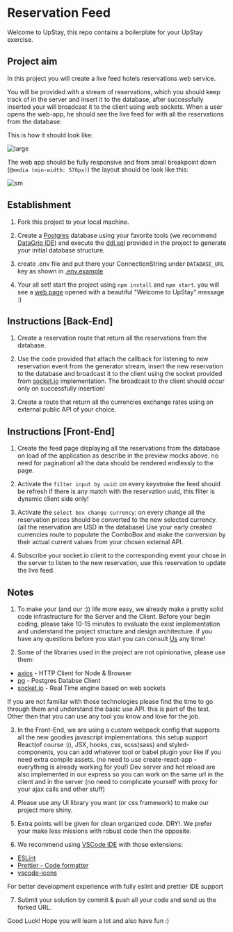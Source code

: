 # Reservation Feed

Welcome to UpStay, this repo contains a boilerplate for your UpStay exercise.

## Project aim

In this project you will create a live feed hotels reservations web service.

You will be provided with a stream of reservations, which you should keep track of in the server and insert it to
the database, after successfully inserted your will broadcast it to the client using web sockets.
When a user opens the web-app, he should see the live feed for with all the reservations from the database:

This is how it should look like:

![large](https://raw.githubusercontent.com/ancillary-streams/upstay-exercise-medium/master/preview-layout/lg.png)

The web app should be fully responsive and from small breakpoint down (`@media (min-width: 576px)`) the layout should be look like this:

![sm](https://raw.githubusercontent.com/ancillary-streams/upstay-exercise-medium/master/preview-layout/sm.png)

## Establishment

1. Fork this project to your local machine.

2. Create a [Postgres](https://www.postgresql.org/) database using your favorite tools (we recommend [DataGrip IDE](https://www.jetbrains.com/datagrip/)) and execute the [ddl.sql](https://github.com/ancillary-streams/upstay-exercise-medium/blob/master/ddl.sql) provided in the project to generate your initial database structure.

3. create .env file and put there your ConnectionString under `DATABASE_URL` key as shown in [.env.example](https://github.com/ancillary-streams/upstay-exercise-medium/blob/master/.env.example)

4. Your all set! start the project using `npm install` and `npm start`. you will see a [web page](http://localhost:9999) opened with a beautiful "Welcome to UpStay" message :)

## Instructions [Back-End]

1. Create a reservation route that return all the reservations from the database.

2. Use the code provided that attach the callback for listening to new reservation event from the generator stream, insert the new reservation to the database and broadcast it to the client using the socket provided from [socket.io](https://socket.io/) implementation. The broadcast to the client should occur only on successfully insertion!

3. Create a route that return all the currencies exchange rates using an external public API of your choice.

## Instructions [Front-End]

1. Create the feed page displaying all the reservations from the database on load of the application as describe in the preview mocks above. no need for pagination! all the data should be rendered endlessly to the page.

2. Activate the `filter input by uuid`: on every keystroke the feed should be refresh if there is any match with the reservation uuid, this filter is dynamic client side only!

3. Activate the `select box change currency`: on every change all the reservation prices should be converted to the new selected currency. (all the reservation are USD in the database) Use your early created currencies route to populate the ComboBox and make the conversion by their actual current values from your chosen external API.

4. Subscribe your socket.io client to the corresponding event your chose in the server to listen to the new reservation, use this reservation to update the live feed.

## Notes

1. To make your (and our :)) life more easy, we already make a pretty solid code infrastructure for the Server and the Client. Before your begin coding, please take 10-15 minutes to evaluate the exist implementation and understand the project structure and design architecture. if you have any questions before you start you can consult [Us](mailto:adiel@upstay.tech) any time!

2. Some of the libraries used in the project are not opinionative, please use them:

-   [axios](https://github.com/axios/axios) - HTTP Client for Node & Browser
-   [pg](https://node-postgres.com/) - Postgres Databse Client
-   [socket.io](https://socket.io/) - Real Time engine based on web sockets

If you are not familiar with those technologies please find the time to go through them and understand the basic use API. this is part of the test.
Other then that you can use any tool you know and love for the job.

3. In the Front-End, we are using a custom webpack config that supports all the new goodies javascript implementations. this setup support React(of course :)), JSX, hooks, css, scss(sass) and styled-components, you can add whatever tool or babel plugin your like if you need extra compile assets. (no need to use create-react-app - everything is already working for you!)
   Dev server and hot reload are also implemented in our express so you can work on the same url in the client and in the server (no need to complicate yourself with proxy for your ajax calls and other stuff)

4. Please use any UI library you want (or css framework) to make our project more shiny.

5. Extra points will be given for clean organized code. DRY!. We prefer your make less missions with robust code then the opposite.

6. We recommend using [VSCode IDE](https://code.visualstudio.com/) with those extensions:

-   [ESLint](https://marketplace.visualstudio.com/items?itemName=dbaeumer.vscode-eslint)
-   [Prettier - Code formatter](https://marketplace.visualstudio.com/items?itemName=esbenp.prettier-vscode)
-   [vscode-icons](https://marketplace.visualstudio.com/items?itemName=vscode-icons-team.vscode-icons)

For better development experience with fully eslint and prettier IDE support

7. Submit your solution by commit & push all your code and send us the forked URL.

Good Luck! Hope you will learn a lot and also have fun :)
